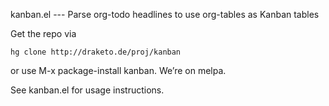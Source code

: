 kanban.el --- Parse org-todo headlines to use org-tables as Kanban tables

Get the repo via 
    
    hg clone http://draketo.de/proj/kanban
    
or use M-x package-install kanban. We’re on melpa.

See kanban.el for usage instructions.
